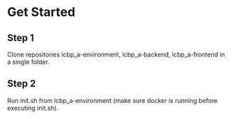 # Get Started

## Step 1
Clone repositories lcbp_a-environment, lcbp_a-backend, lcbp_a-frontend in a single folder.

## Step 2
Run init.sh from lcbp_a-environment (make sure docker is running before executing init.sh).